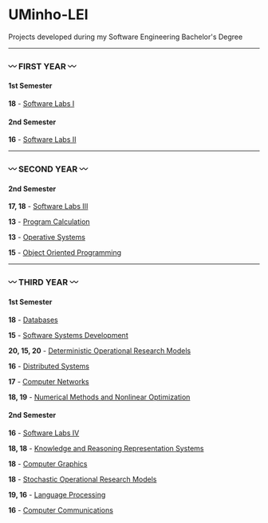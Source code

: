 # UMinho-LEI
Projects developed during my Software Engineering Bachelor's Degree

***
### :wavy_dash: FIRST YEAR :wavy_dash:

#### 1st Semester 
**18** - [Software Labs I]()

#### 2nd Semester 
**16** - [Software Labs II]()

***

### :wavy_dash: SECOND YEAR :wavy_dash:

#### 2nd Semester 
**17, 18** - [Software Labs III]()

**13** - [Program Calculation](https://github.com/L-Pinto/UMinho-LEI/tree/main/II/CP)

**13** - [Operative Systems]()

**15** - [Object Oriented Programming]()

***

### :wavy_dash: THIRD YEAR :wavy_dash:

#### 1st Semester 
**18** - [Databases]()

**15** - [Software Systems Development]()

**20, 15, 20** - [Deterministic Operational Research Models](https://github.com/L-Pinto/UMinho-LEI/tree/main/III/MDIO)

**16** - [Distributed Systems]()

**17** - [Computer Networks]()

**18, 19** - [Numerical Methods and Nonlinear Optimization]()

#### 2nd Semester 
**16** - [Software Labs IV]()

**18, 18** - [Knowledge and Reasoning Representation Systems](https://github.com/L-Pinto/UMinho-LEI/tree/main/III/SRCR)

**18** - [Computer Graphics]()

**18** - [Stochastic Operational Research Models](https://github.com/L-Pinto/UMinho-LEI/tree/main/III/MEIO)

**19, 16** - [Language Processing]()

**16** - [Computer Communications]()
